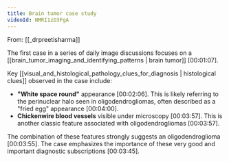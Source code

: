 ```yaml
---
title: Brain tumor case study
videoId: NMRI1zD3FgA
---
```


From: [[_drpreetisharma]] <br/> 

The first case in a series of daily image discussions focuses on a [[brain_tumor_imaging_and_identifying_patterns | brain tumor]] <a class="yt-timestamp" data-t="00:01:07">[00:01:07]</a>.

Key [[visual_and_histological_pathology_clues_for_diagnosis | histological clues]] observed in the case include:
*   **"White space round"** appearance <a class="yt-timestamp" data-t="00:02:06">[00:02:06]</a>. This is likely referring to the perinuclear halo seen in oligodendrogliomas, often described as a "fried egg" appearance <a class="yt-timestamp" data-t="00:04:00">[00:04:00]</a>.
*   **Chickenwire blood vessels** visible under microscopy <a class="yt-timestamp" data-t="00:03:57">[00:03:57]</a>. This is another classic feature associated with oligodendrogliomas <a class="yt-timestamp" data-t="00:03:57">[00:03:57]</a>.

The combination of these features strongly suggests an oligodendroglioma <a class="yt-timestamp" data-t="00:03:55">[00:03:55]</a>. The case emphasizes the importance of these very good and important diagnostic subscriptions <a class="yt-timestamp" data-t="00:03:45">[00:03:45]</a>.